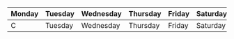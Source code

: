 | Monday | Tuesday | Wednesday | Thursday | Friday | Saturday | Sunday |  
| ---- | ---- | ---- | ---- | ---- | ---- | ---- |  
| C | Tuesday | Wednesday | Thursday | Friday | Saturday | Sunday || Monday | Tuesday | Wednesday | Thursday | Friday | Saturday | Sunday || Monday | Tuesday | Wednesday | Thursday | Friday | Saturday | Sunday |